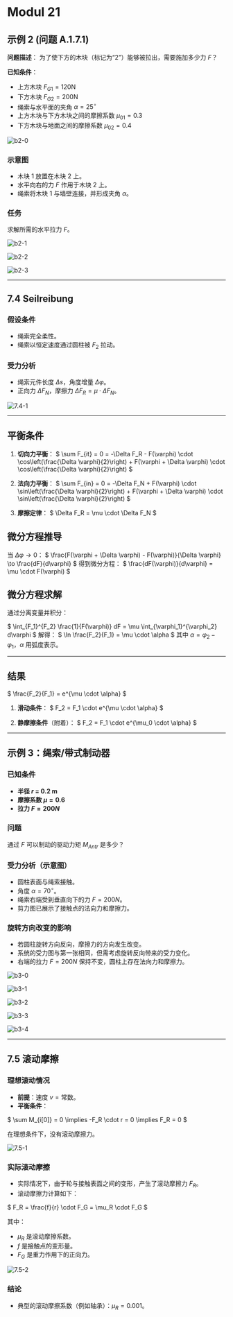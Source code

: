 # Modul 21

## 示例 2 (问题 A.1.7.1)

**问题描述**：
为了使下方的木块（标记为“2”）能够被拉出，需要施加多少力 $F$？

**已知条件**：

- 上方木块 $F_{G1} = 120 \text{N}$
- 下方木块 $F_{G2} = 200 \text{N}$
- 绳索与水平面的夹角 $\alpha = 25^\circ$
- 上方木块与下方木块之间的摩擦系数 $\mu_{01} = 0.3$
- 下方木块与地面之间的摩擦系数 $\mu_{02} = 0.4$

![b2-0](./subjects/Statik/modul-021/imgs/b2-0.png)

### 示意图

- 木块 1 放置在木块 2 上。
- 水平向右的力 $F$ 作用于木块 2 上。
- 绳索将木块 1 与墙壁连接，并形成夹角 $\alpha$。

### 任务

求解所需的水平拉力 $F$。

![b2-1](./subjects/Statik/modul-021/imgs/b2-1.png)

![b2-2](./subjects/Statik/modul-021/imgs/b2-2.png)

![b2-3](./subjects/Statik/modul-021/imgs/b2-3.png)

---

## 7.4 Seilreibung

### 假设条件

- 绳索完全柔性。
- 绳索以恒定速度通过圆柱被 $F_2$ 拉动。

### 受力分析

- 绳索元件长度 $\Delta s$，角度增量 $\Delta \varphi$。
- 正向力 $\Delta F_N$，摩擦力 $\Delta F_R = \mu \cdot \Delta F_N$。

![7.4-1](./subjects/Statik/modul-021/imgs/7.4-1.png)

---

## 平衡条件

1. **切向力平衡**：
$
\sum F_{it} = 0 = -\Delta F_R - F(\varphi) \cdot \cos\left(\frac{\Delta \varphi}{2}\right) + F(\varphi + \Delta \varphi) \cdot \cos\left(\frac{\Delta \varphi}{2}\right)
$

2. **法向力平衡**：
$
\sum F_{in} = 0 = -\Delta F_N + F(\varphi) \cdot \sin\left(\frac{\Delta \varphi}{2}\right) + F(\varphi + \Delta \varphi) \cdot \sin\left(\frac{\Delta \varphi}{2}\right)
$

3. **摩擦定律**：
$
\Delta F_R = \mu \cdot \Delta F_N
$

## 微分方程推导

当 $\Delta \varphi \to 0$：
$
\frac{F(\varphi + \Delta \varphi) - F(\varphi)}{\Delta \varphi} \to \frac{dF}{d\varphi}
$
得到微分方程：
$
\frac{dF(\varphi)}{d\varphi} = \mu \cdot F(\varphi)
$

## 微分方程求解

通过分离变量并积分：

$
\int_{F_1}^{F_2} \frac{1}{F(\varphi)} dF = \mu \int_{\varphi_1}^{\varphi_2} d\varphi
$
解得：
$
\ln \frac{F_2}{F_1} = \mu \cdot \alpha
$
其中 $\alpha = \varphi_2 - \varphi_1$，$\alpha$ 用弧度表示。

---

## 结果

$
\frac{F_2}{F_1} = e^{\mu \cdot \alpha}
$

1. **滑动条件**：
$
F_2 = F_1 \cdot e^{\mu \cdot \alpha}
$

2. **静摩擦条件**（附着）：
$
F_2 = F_1 \cdot e^{\mu_0 \cdot \alpha}
$

---

## 示例 3：绳索/带式制动器

### 已知条件

- **半径 $r$ = 0.2 m**
- **摩擦系数 $\mu = 0.6$**
- **拉力 $F = 200 N$**

### 问题

通过 $F$ 可以制动的驱动力矩 $M_{Antr}$ 是多少？

### 受力分析（示意图）

- 圆柱表面与绳索接触。
- 角度 $\alpha = 70^\circ$。
- 绳索右端受到垂直向下的力 $F = 200 N$。
- 剪力图已展示了接触点的法向力和摩擦力。

### 旋转方向改变的影响

- 若圆柱旋转方向反向，摩擦力的方向发生改变。
- 系统的受力图与第一张相同，但需考虑旋转反向带来的受力变化。
- 右端的拉力 $F = 200 N$ 保持不变，圆柱上存在法向力和摩擦力。

![b3-0](./subjects/Statik/modul-021/imgs/b3-0.png)

![b3-1](./subjects/Statik/modul-021/imgs/b3-1.png)

![b3-2](./subjects/Statik/modul-021/imgs/b3-2.png)

![b3-3](./subjects/Statik/modul-021/imgs/b3-3.png)

![b3-4](./subjects/Statik/modul-021/imgs/b3-4.png)

---

## 7.5 滚动摩擦

### 理想滚动情况

- **前提**：速度 $v = \text{常数}$。
- **平衡条件**：

$
\sum M_{i[0]} = 0 \implies -F_R \cdot r = 0 \implies F_R = 0
$

在理想条件下，没有滚动摩擦力。

![7.5-1](./subjects/Statik/modul-021/imgs/7.5-1.png)

### 实际滚动摩擦

- 实际情况下，由于轮与接触表面之间的变形，产生了滚动摩擦力 $F_R$。
- 滚动摩擦力计算如下：

$
F_R = \frac{f}{r} \cdot F_G = \mu_R \cdot F_G
$

其中：

- $\mu_R$ 是滚动摩擦系数。
- $f$ 是接触点的变形量。
- $F_G$ 是重力作用下的正向力。

![7.5-2](./subjects/Statik/modul-021/imgs/7.5-2.png)

### 结论

- 典型的滚动摩擦系数（例如轴承）：$\mu_R = 0.001$。

